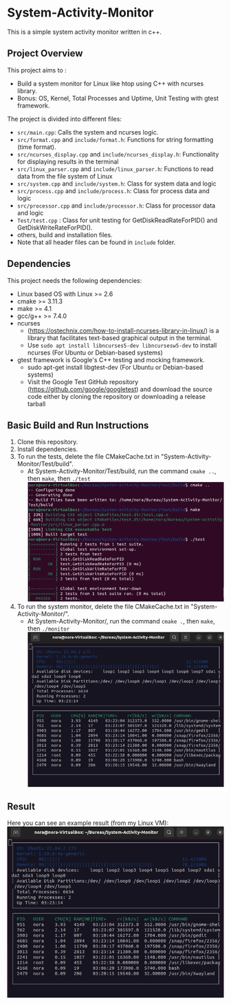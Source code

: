 # System-Activity-Monitor
This is a simple system activity monitor written in c++.

## Project Overview

This project aims to :
* Build a system monitor for Linux like htop using C++ with ncurses library.
* Bonus: OS, Kernel, Total Processes and Uptime, Unit Testing with gtest framework.
  
The project is divided into different files:
* `src/main.cpp`: Calls the system and ncurses logic.
* `src/format.cpp` and `include/format.h`: Functions for string formatting (time format).
* `src/ncurses_display.cpp`  and `include/ncurses_display.h`: Functionality for displaying results in the terminal
* `src/linux_parser.cpp` and `include/linux_parser.h`: Functions to read data from the file system of Linux
* `src/system.cpp` and `include/system.h`: Class for system data and logic
* `src/process.cpp` and `include/process.h`: Class for process data and logic
* `src/processor.cpp` and `include/processor.h`: Class for processor data and logic
* `Test/test.cpp` : Class for unit testing for GetDiskReadRateForPID() and GetDiskWriteRateForPID().
* others, build and installation files.
* Note that all header files can be found in `include` folder.

## Dependencies
This project needs the following dependencies:

* Linux based OS with Linux >= 2.6
* cmake >= 3.11.3
* make >= 4.1 
* gcc/g++ >= 7.4.0
* ncurses
  * (https://ostechnix.com/how-to-install-ncurses-library-in-linux/) is a library that facilitates text-based graphical output in the terminal.
  * Use `sudo apt install libncurses5-dev libncursesw5-dev` to install ncurses (For Ubuntu or Debian-based systems)
* gtest framework is Google's C++ testing and mocking framework.
   * sudo apt-get install libgtest-dev (For Ubuntu or Debian-based systems)
   * Visit the Google Test GitHub repository (https://github.com/google/googletest) and download the source code either by cloning the repository or downloading a release tarball

## Basic Build and Run Instructions
1. Clone this repository.
2. Install dependencies.
3. To run the tests, delete the file CMakeCache.txt in "System-Activity-Monitor/Test/build".
   * At System-Activity-Monitor/Test/build, run the command `cmake ..`, then `make`, then `./test`
                     <img src="images/test.png"/>
6. To run the system monitor, delete the file CMakeCache.txt in "System-Activity-Monitor/".
   *  At System-Activity-Monitor/, run the command `cmake .`, then `make`, then `./monitor`
                     <img src="images/monitor.png"/>

## Result
Here you can see an example result (from my Linux VM):
<img src="images/monitor.png"/>


